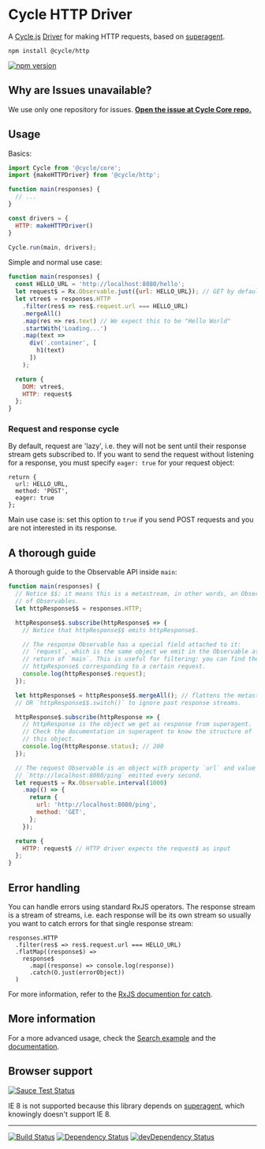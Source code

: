 # Cycle HTTP Driver

A [Cycle.js](http://cycle.js.org) [Driver](http://cycle.js.org/drivers.html) for making HTTP requests, based on [superagent](https://github.com/visionmedia/superagent).

```
npm install @cycle/http
```

[![npm version](https://badge.fury.io/js/%40cycle%2Fhttp.svg)](http://badge.fury.io/js/%40cycle%2Fhttp)

## Why are Issues unavailable?

We use only one repository for issues. [**Open the issue at Cycle Core repo.**](https://github.com/cyclejs/cycle-core/issues)

## Usage

Basics:

```js
import Cycle from '@cycle/core';
import {makeHTTPDriver} from '@cycle/http';

function main(responses) {
  // ...
}

const drivers = {
  HTTP: makeHTTPDriver()
}

Cycle.run(main, drivers);
```

Simple and normal use case:

```js
function main(responses) {
  const HELLO_URL = 'http://localhost:8080/hello';
  let request$ = Rx.Observable.just({url: HELLO_URL}); // GET by default
  let vtree$ = responses.HTTP
    .filter(res$ => res$.request.url === HELLO_URL)
    .mergeAll()
    .map(res => res.text) // We expect this to be "Hello World"
    .startWith('Loading...')
    .map(text =>
      div('.container', [
        h1(text)
      ])
    );

  return {
    DOM: vtree$,
    HTTP: request$
  };
}
```

### Request and response cycle

By default, request are 'lazy', i.e. they will not be sent until their response stream gets subscribed to. If you want to send the request without listening for a response, you must specify `eager: true` for your request object:

```
return {
  url: HELLO_URL,
  method: 'POST',
  eager: true
};
```

Main use case is: set this option to `true` if you send POST requests and you are not interested in its response.

## A thorough guide

A thorough guide to the Observable API inside `main`:

```js
function main(responses) {
  // Notice $$: it means this is a metastream, in other words, an Observable
  // of Observables.
  let httpResponse$$ = responses.HTTP;

  httpResponse$$.subscribe(httpResponse$ => {
    // Notice that httpResponse$$ emits httpResponse$.

    // The response Observable has a special field attached to it:
    // `request`, which is the same object we emit in the Observable at the
    // return of `main`. This is useful for filtering: you can find the
    // httpResponse$ corresponding to a certain request.
    console.log(httpResponse$.request);
  });

  let httpResponse$ = httpResponse$$.mergeAll(); // flattens the metastream
  // OR `httpResponse$$.switch()` to ignore past response streams.

  httpResponse$.subscribe(httpResponse => {
    // httpResponse is the object we get as response from superagent.
    // Check the documentation in superagent to know the structure of
    // this object.
    console.log(httpResponse.status); // 200
  });

  // The request Observable is an object with property `url` and value
  // `http://localhost:8080/ping` emitted every second.
  let request$ = Rx.Observable.interval(1000)
    .map(() => {
      return {
        url: 'http://localhost:8080/ping',
        method: 'GET',
      };
    });

  return {
    HTTP: request$ // HTTP driver expects the request$ as input
  };
}
```

## Error handling

You can handle errors using standard RxJS operators. The response stream is a stream of streams, i.e. each response will be its own stream so usually you want to catch errors for that single response stream:

```
responses.HTTP
  .filter(res$ => res$.request.url === HELLO_URL)
  .flatMap((response$) =>
    response$
      .map((response) => console.log(response))
      .catch(O.just(errorObject)) 
  )
```
For more information, refer to the [RxJS documention for catch](https://github.com/Reactive-Extensions/RxJS/blob/master/doc/api/core/operators/catch.md).

## More information

For a more advanced usage, check the [Search example](https://github.com/cyclejs/cycle-examples/tree/master/http-search-github) and the [documentation](https://github.com/cyclejs/cycle-http-driver/blob/master/docs/api.md).

## Browser support

[![Sauce Test Status](https://saucelabs.com/browser-matrix/cyclejs-http.svg)](https://saucelabs.com/u/cyclejs-http)

IE 8 is not supported because this library depends on [superagent](https://github.com/visionmedia/superagent), which knowingly doesn't support IE 8.

- - -

[![Build Status](https://travis-ci.org/cyclejs/http.svg?branch=master)](https://travis-ci.org/cyclejs/http)
[![Dependency Status](https://david-dm.org/cyclejs/http.svg)](https://david-dm.org/cyclejs/http)
[![devDependency Status](https://david-dm.org/cyclejs/http/dev-status.svg)](https://david-dm.org/cyclejs/http#info=devDependencies)
